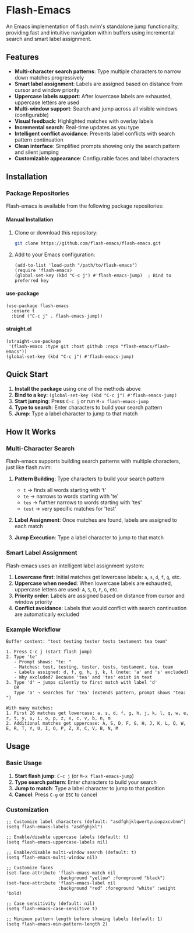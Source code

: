 # Flash-Emacs

An Emacs implementation of flash.nvim's standalone jump functionality, providing fast and intuitive navigation within buffers using incremental search and smart label assignment.

## Features

- **Multi-character search patterns**: Type multiple characters to narrow down matches progressively
- **Smart label assignment**: Labels are assigned based on distance from cursor and window priority
- **Uppercase labels support**: After lowercase labels are exhausted, uppercase letters are used
- **Multi-window support**: Search and jump across all visible windows (configurable)
- **Visual feedback**: Highlighted matches with overlay labels
- **Incremental search**: Real-time updates as you type
- **Intelligent conflict avoidance**: Prevents label conflicts with search pattern continuation
- **Clean interface**: Simplified prompts showing only the search pattern and silent jumping
- **Customizable appearance**: Configurable faces and label characters

## Installation

### Package Repositories

Flash-emacs is available from the following package repositories:

#### Manual Installation

1. Clone or download this repository:
   ```bash
   git clone https://github.com/flash-emacs/flash-emacs.git
   ```

2. Add to your Emacs configuration:
   ```elisp
   (add-to-list 'load-path "/path/to/flash-emacs")
   (require 'flash-emacs)
   (global-set-key (kbd "C-c j") #'flash-emacs-jump)  ; Bind to preferred key
   ```

#### use-package

```elisp
(use-package flash-emacs
  :ensure t
  :bind ("C-c j" . flash-emacs-jump))
```

#### straight.el

```elisp
(straight-use-package
 '(flash-emacs :type git :host github :repo "flash-emacs/flash-emacs"))
(global-set-key (kbd "C-c j") #'flash-emacs-jump)
```

## Quick Start

1. **Install the package** using one of the methods above
2. **Bind to a key**: `(global-set-key (kbd "C-c j") #'flash-emacs-jump)`
3. **Start jumping**: Press `C-c j` or run `M-x flash-emacs-jump`
4. **Type to search**: Enter characters to build your search pattern
5. **Jump**: Type a label character to jump to that match

## How It Works

### Multi-Character Search
Flash-emacs supports building search patterns with multiple characters, just like flash.nvim:

1. **Pattern Building**: Type characters to build your search pattern
   - `t` → finds all words starting with 't'
   - `te` → narrows to words starting with 'te'
   - `tes` → further narrows to words starting with 'tes'
   - `test` → very specific matches for 'test'

2. **Label Assignment**: Once matches are found, labels are assigned to each match
3. **Jump Execution**: Type a label character to jump to that match

### Smart Label Assignment

Flash-emacs uses an intelligent label assignment system:

1. **Lowercase first**: Initial matches get lowercase labels: `a`, `s`, `d`, `f`, `g`, etc.
2. **Uppercase when needed**: When lowercase labels are exhausted, uppercase letters are used: `A`, `S`, `D`, `F`, `G`, etc.
3. **Priority order**: Labels are assigned based on distance from cursor and window priority
4. **Conflict avoidance**: Labels that would conflict with search continuation are automatically excluded

### Example Workflow

```
Buffer content: "test testing tester tests testament tea team"

1. Press C-c j (start flash jump)
2. Type 'te'
   - Prompt shows: "te: "
   - Matches: test, testing, tester, tests, testament, tea, team
   - Labels assigned: d, f, g, h, j, k, l (note: 'a' and 's' excluded)
   - Why excluded? Because 'tea' and 'tes' exist in text
3. Type 'd' → jumps silently to first match with label 'd'
   OR
   Type 'a' → searches for 'tea' (extends pattern, prompt shows "tea: ")

With many matches:
1. First 26 matches get lowercase: a, s, d, f, g, h, j, k, l, q, w, e, r, t, y, u, i, o, p, z, x, c, v, b, n, m
2. Additional matches get uppercase: A, S, D, F, G, H, J, K, L, Q, W, E, R, T, Y, U, I, O, P, Z, X, C, V, B, N, M
```

## Usage

### Basic Usage

1. **Start flash jump**: `C-c j` (or `M-x flash-emacs-jump`)
2. **Type search pattern**: Enter characters to build your search
3. **Jump to match**: Type a label character to jump to that position
4. **Cancel**: Press `C-g` or `ESC` to cancel

### Customization

```elisp
;; Customize label characters (default: "asdfghjklqwertyuiopzxcvbnm")
(setq flash-emacs-labels "asdfghjkl")

;; Enable/disable uppercase labels (default: t)
(setq flash-emacs-uppercase-labels nil)

;; Enable/disable multi-window search (default: t)
(setq flash-emacs-multi-window nil)

;; Customize faces
(set-face-attribute 'flash-emacs-match nil 
                    :background "yellow" :foreground "black")
(set-face-attribute 'flash-emacs-label nil 
                    :background "red" :foreground "white" :weight 'bold)

;; Case sensitivity (default: nil)
(setq flash-emacs-case-sensitive t)

;; Minimum pattern length before showing labels (default: 1)
(setq flash-emacs-min-pattern-length 2)
```

